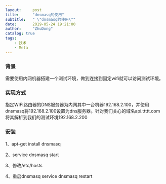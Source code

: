 ```yaml
---
layout:     post
title:      "dnsmasq的使用"
subtitle:   " \"dnsmasq的使用\""
date:       2019-05-24 19:21:00
author:     "ZhuDong"
catalog: true
tags:
    - 技术
    - Meta
---
```


### 背景
需要使用内网机器搭建一个测试环境，做到连接到固定wifi就可以访问测试环境。

### 实现方式
指定WIFI路由器的DNS服务器为内网其中一台机器192.168.2.100，并使用dnsmasq将192.168.2.100设置为dns服务器。针对我们关心的域名api.ttttt.com 将其解析到我们的测试环境192.168.2.200

### 安装

1、apt-get install dnsmasq

2、service dnsmasq start

3、修改/etc/hosts

4、重启dnsmasq  service dnsmasq restart







